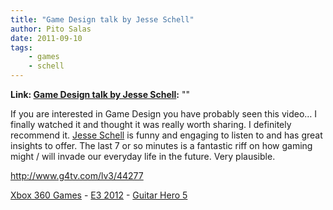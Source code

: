 ```yaml
---
title: "Game Design talk by Jesse Schell"
author: Pito Salas
date: 2011-09-10
tags:
    - games
    - schell
---
```


**Link: [Game Design talk by Jesse Schell](None):** ""



If you are interested in Game Design you have probably seen this video… I
finally watched it and thought it was really worth sharing. I definitely
recommend it. [Jesse Schell](<http://www.schellgames.com/>) is funny and
engaging to listen to and has great insights to offer. The last 7 or so
minutes is a fantastic riff on how gaming might / will invade our everyday
life in the future. Very plausible.

<http://www.g4tv.com/lv3/44277>

[Xbox 360 Games](<http://www.g4tv.com/games/xbox-360/index>) - [E3
2012](<http://www.g4tv.com/e3-2012/>) - [Guitar Hero
5](<http://www.g4tv.com/games/ps3/61899/guitar-hero-5>)


